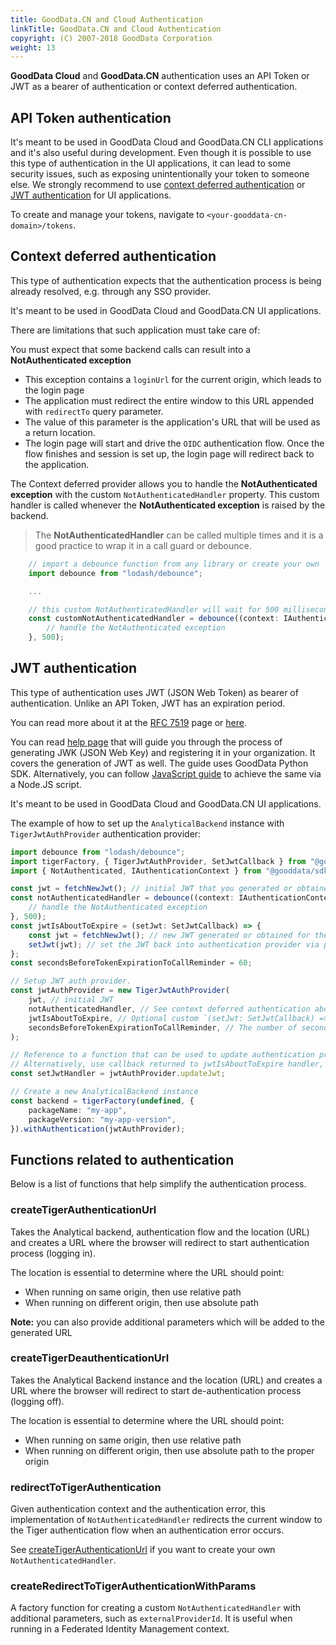 ```yaml
---
title: GoodData.CN and Cloud Authentication
linkTitle: GoodData.CN and Cloud Authentication
copyright: (C) 2007-2018 GoodData Corporation
weight: 13
---
```


**GoodData Cloud** and **GoodData.CN** authentication uses an API Token or JWT as a bearer of authentication or context deferred authentication.

## API Token authentication

It's meant to be used in GoodData Cloud and GoodData.CN CLI applications and it's also useful during development.
Even though it is possible to use this type of authentication in the UI applications, it can lead to some security issues, such as exposing
unintentionally your token to someone else. We strongly recommend to use [context deferred authentication](#context-deferred-authentication)
or [JWT authentication](#jwt-authentication) for UI applications.

To create and manage your tokens, navigate to `<your-gooddata-cn-domain>/tokens`.

## Context deferred authentication

This type of authentication expects that the authentication process is being already resolved, e.g. through any SSO provider.

It's meant to be used in GoodData Cloud and GoodData.CN UI applications.

There are limitations that such application must take care of:

You must expect that some backend calls can result into a **NotAuthenticated exception**

-   This exception contains a `loginUrl` for the current origin, which leads to the login page
-   The application must redirect the entire window to this URL appended with `redirectTo` query parameter.
-   The value of this parameter is the application's URL that will be used as a return location.
-   The login page will start and drive the `OIDC` authentication flow. Once the flow finishes and session is set up, the login page will redirect back to the application.

The Context deferred provider allows you to handle the **NotAuthenticated exception** with the custom `NotAuthenticatedHandler` property. This custom handler is
called whenever the **NotAuthenticated exception** is raised by the backend.

> The **NotAuthenticatedHandler** can be called multiple times and it is a good practice to wrap it in a call guard or debounce.

```typescript
    // import a debounce function from any library or create your own
    import debounce from "lodash/debounce";

    ...

    // this custom NotAuthenticatedHandler will wait for 500 milliseconds before resolving thrown NotAuthenticated exception
    const customNotAuthenticatedHandler = debounce((context: IAuthenticationContext, error: NotAuthenticated) => {
        // handle the NotAuthenticated exception
    }, 500);
```

## JWT authentication

This type of authentication uses JWT (JSON Web Token) as bearer of authentication. Unlike an API Token, JWT has an expiration period.

You can read more about it at the [RFC 7519](https://datatracker.ietf.org/doc/html/rfc7519) page or [here](https://jwt.io/introduction).

You can read [help page](https://www.gooddata.com/docs/cloud/manage-organization/jwt-access-token/) that will guide you
through the process of generating JWK (JSON Web Key) and registering it in your organization. It covers the generation of JWT as well.
The guide uses GoodData Python SDK. Alternatively, you can follow [JavaScript guide](https://www.gooddata.com/docs/cloud/manage-organization/jwt-access-token/jwt-javascript-example/)
to achieve the same via a Node.JS script.

It's meant to be used in GoodData Cloud and GoodData.CN UI applications.

The example of how to set up the `AnalyticalBackend` instance with `TigerJwtAuthProvider` authentication provider:

```typescript
import debounce from "lodash/debounce";
import tigerFactory, { TigerJwtAuthProvider, SetJwtCallback } from "@gooddata/sdk-backend-tiger";
import { NotAuthenticated, IAuthenticationContext } from "@gooddata/sdk-backend-spi";

const jwt = fetchNewJwt(); // initial JWT that you generated or obtained for the authenticated user from the secure source
const notAuthenticatedHandler = debounce((context: IAuthenticationContext, error: NotAuthenticated) => {
    // handle the NotAuthenticated exception
}, 500);
const jwtIsAboutToExpire = (setJwt: SetJwtCallback) => {
    const jwt = fetchNewJwt(); // new JWT generated or obtained for the authenticated user if the current session should continue
    setJwt(jwt); // set the JWT back into authentication provider via provided callback
};
const secondsBeforeTokenExpirationToCallReminder = 60;

// Setup JWT auth provider.
const jwtAuthProvider = new TigerJwtAuthProvider(
    jwt, // initial JWT
    notAuthenticatedHandler, // See context deferred authentication above about this optional handler argument. Optional argument.
    jwtIsAboutToExpire, // Optional custom `(setJwt: SetJwtCallback) => void` callback called right before the JWT is about to expire.
    secondsBeforeTokenExpirationToCallReminder, // The number of seconds before token expiration to call tokenIsAboutToExpireHandler handler, optional, use 0 or negative number to disable the callback.
);

// Reference to a function that can be used to update authentication provider with new JWT before the previous one expires.
// Alternatively, use callback returned to jwtIsAboutToExpire handler, if you provided it during authentication provider construction.
const setJwtHandler = jwtAuthProvider.updateJwt;

// Create a new AnalyticalBackend instance
const backend = tigerFactory(undefined, {
    packageName: "my-app",
    packageVersion: "my-app-version",
}).withAuthentication(jwtAuthProvider);
```

## Functions related to authentication

Below is a list of functions that help simplify the authentication process.

### createTigerAuthenticationUrl

Takes the Analytical backend, authentication flow and the location (URL) and creates a URL where the
browser will redirect to start authentication process (logging in).

The location is essential to determine where the URL should point:

-   When running on same origin, then use relative path
-   When running on different origin, then use absolute path

**Note:** you can also provide additional parameters which will be added to the generated URL

### createTigerDeauthenticationUrl

Takes the Analytical Backend instance and the location (URL) and creates a URL where the browser will
redirect to start de-authentication process (logging off).

The location is essential to determine where the URL should point:

-   When running on same origin, then use relative path
-   When running on different origin, then use absolute path to the proper origin

### redirectToTigerAuthentication

Given authentication context and the authentication error, this implementation of `NotAuthenticatedHandler` redirects the current window to the Tiger authentication flow when an authentication error occurs.

See [createTigerAuthenticationUrl](#createtigerauthenticationurl) if you want to create your own `NotAuthenticatedHandler`.

### createRedirectToTigerAuthenticationWithParams

A factory function for creating a custom `NotAuthenticatedHandler` with additional parameters, such as `externalProviderId`. It is useful when running in a Federated Identity Management context.
